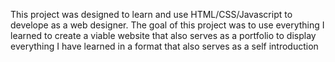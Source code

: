 This project was designed to learn and use HTML/CSS/Javascript to develope as a
web designer. The goal of this project was to use everything I learned to create a
viable website that also serves as a portfolio to display everything I have learned in a format that also serves as a self introduction